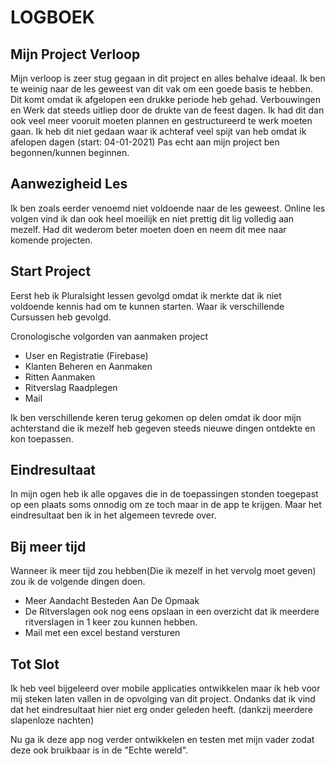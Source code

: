 # LOGBOEK

## Mijn Project Verloop

Mijn verloop is zeer stug gegaan in dit project en alles behalve ideaal. 
Ik ben te weinig naar de les geweest van dit vak om een goede basis te hebben.
Dit komt omdat ik afgelopen een drukke periode heb gehad. 
Verbouwingen en Werk dat steeds uitliep door de drukte van de feest dagen. 
Ik had dit dan ook veel meer vooruit moeten plannen en gestructureerd te werk moeten gaan. 
Ik heb dit niet gedaan waar ik achteraf veel spijt van heb omdat ik afelopen dagen (start: 04-01-2021) 
Pas echt aan mijn project ben begonnen/kunnen beginnen. 

## Aanwezigheid Les 

Ik ben zoals eerder venoemd niet voldoende naar de les geweest.
Online les volgen vind ik dan ook heel moeilijk en niet prettig dit lig volledig aan mezelf.
Had dit wederom beter moeten doen en neem dit mee naar komende projecten. 


## Start Project

Eerst heb ik Pluralsight lessen gevolgd omdat ik merkte dat ik niet voldoende kennis had om te kunnen starten.
Waar ik verschillende Cursussen heb gevolgd.

Cronologische volgorden van aanmaken project 

- User en Registratie (Firebase)
- Klanten Beheren en Aanmaken 
- Ritten Aanmaken 
- Ritverslag Raadplegen
- Mail

Ik ben verschillende keren terug gekomen op delen omdat ik door mijn achterstand die ik mezelf heb gegeven steeds nieuwe dingen ontdekte en kon toepassen.

## Eindresultaat 

In mijn ogen heb ik alle opgaves die in de toepassingen stonden toegepast op een plaats soms onnodig om ze toch maar in de app te krijgen.
Maar het eindresultaat ben ik in het algemeen tevrede over. 

## Bij meer tijd 

Wanneer ik meer tijd zou hebben(Die ik mezelf in het vervolg moet geven) zou ik de volgende dingen doen.

- Meer Aandacht Besteden Aan De Opmaak
- De Ritverslagen ook nog eens opslaan in een overzicht dat ik meerdere ritverslagen in 1 keer zou kunnen hebben.
- Mail met een excel bestand versturen 

## Tot Slot 

Ik heb veel bijgeleerd over mobile applicaties ontwikkelen maar ik heb voor mij steken laten vallen in de opvolging van dit project.
Ondanks dat ik vind dat het eindresultaat hier niet erg onder geleden heeft. 
(dankzij meerdere slapenloze nachten)

Nu ga ik deze app nog verder ontwikkelen en testen met mijn vader zodat deze ook bruikbaar is in de "Echte wereld".
